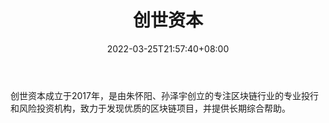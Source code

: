 ﻿---
weight: 
title: "创世资本"
description: "创世资本成立于2017年，是由朱怀阳、孙泽宇创立的专注区块链行业的专业投行和风险投资机构，致力于发现优质的区块链项目，并提供长期综合帮助"
date: 2022-03-25T21:57:40+08:00
lastmod: 2022-03-25T16:45:40+08:00
draft: false
authors: ["Metabd"]
featuredImage: "chuangshiziben.png"
link: ""
tags: ["投资机构","创世资本"]
categories: ["navigation"]
navigation: ["投资机构"]
lightgallery: true
toc: true
pinned: false
recommend: false
recommend1: false
---
创世资本成立于2017年，是由朱怀阳、孙泽宇创立的专注区块链行业的专业投行和风险投资机构，致力于发现优质的区块链项目，并提供长期综合帮助。
